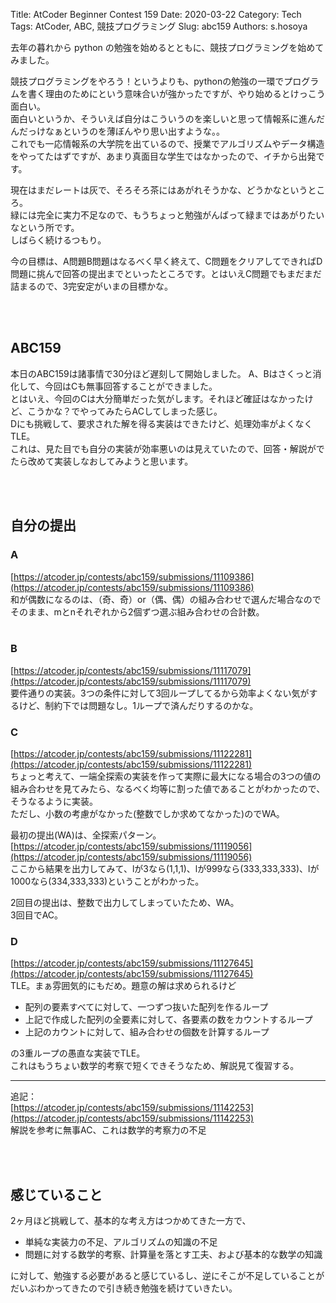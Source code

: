 Title: AtCoder Beginner Contest 159
Date: 2020-03-22
Category: Tech
Tags: AtCoder, ABC, 競技プログラミング
Slug: abc159
Authors: s.hosoya

去年の暮れから python の勉強を始めるとともに、競技プログラミングを始めてみました。  

競技プログラミングをやろう！というよりも、pythonの勉強の一環でプログラムを書く理由のためにという意味合いが強かったですが、やり始めるとけっこう面白い。  
面白いというか、そういえば自分はこういうのを楽しいと思って情報系に進んだんだっけなぁというのを薄ぼんやり思い出すような。。  
これでも一応情報系の大学院を出ているので、授業でアルゴリズムやデータ構造をやってたはずですが、あまり真面目な学生ではなかったので、イチから出発です。  

現在はまだレートは灰で、そろそろ茶にはあがれそうかな、どうかなというところ。  
緑には完全に実力不足なので、もうちょっと勉強がんばって緑まではあがりたいなという所です。  
しばらく続けるつもり。

今の目標は、A問題B問題はなるべく早く終えて、C問題をクリアしてできればD問題に挑んで回答の提出までといったところです。とはいえC問題でもまだまだ詰まるので、3完安定がいまの目標かな。

<br>
<br>

## ABC159

本日のABC159は諸事情で30分ほど遅刻して開始しました。
A、Bはさくっと消化して、今回はCも無事回答することができました。  
とはいえ、今回のCは大分簡単だった気がします。それほど確証はなかったけど、こうかな？でやってみたらACしてしまった感じ。  
Dにも挑戦して、要求された解を得る実装はできたけど、処理効率がよくなくTLE。  
これは、見た目でも自分の実装が効率悪いのは見えていたので、回答・解説がでたら改めて実装しなおしてみようと思います。

<br>
<br>

## 自分の提出

### A

[https://atcoder.jp/contests/abc159/submissions/11109386](https://atcoder.jp/contests/abc159/submissions/11109386)  
和が偶数になるのは、（奇、奇）or（偶、偶）の組み合わせで選んだ場合なので  
そのまま、mとnそれぞれから2個ずつ選ぶ組み合わせの合計数。  
<br>

### B

[https://atcoder.jp/contests/abc159/submissions/11117079](https://atcoder.jp/contests/abc159/submissions/11117079)  
要件通りの実装。3つの条件に対して3回ループしてるから効率よくない気がするけど、制約下では問題なし。1ループで済んだりするのかな。
<br>

### C

[https://atcoder.jp/contests/abc159/submissions/11122281](https://atcoder.jp/contests/abc159/submissions/11122281)  
ちょっと考えて、一端全探索の実装を作って実際に最大になる場合の3つの値の組み合わせを見てみたら、なるべく均等に割った値であることがわかったので、そうなるように実装。  
ただし、小数の考慮がなかった(整数でしか求めてなかった)のでWA。  
  
最初の提出(WA)は、全探索パターン。  
[https://atcoder.jp/contests/abc159/submissions/11119056](https://atcoder.jp/contests/abc159/submissions/11119056)  
ここから結果を出力してみて、lが3なら(1,1,1)、lが999なら(333,333,333)、lが1000なら(334,333,333)ということがわかった。

2回目の提出は、整数で出力してしまっていたため、WA。  
3回目でAC。  

### D

[https://atcoder.jp/contests/abc159/submissions/11127645](https://atcoder.jp/contests/abc159/submissions/11127645)  
TLE。まぁ雰囲気的にもだめ。題意の解は求められるけど

* 配列の要素すべてに対して、一つずつ抜いた配列を作るループ
* 上記で作成した配列の全要素に対して、各要素の数をカウントするループ
* 上記のカウントに対して、組み合わせの個数を計算するループ

の3重ループの愚直な実装でTLE。  
これはもうちょい数学的考察で短くできそうなため、解説見て復習する。

---

追記：  
[https://atcoder.jp/contests/abc159/submissions/11142253](https://atcoder.jp/contests/abc159/submissions/11142253)  
解説を参考に無事AC、これは数学的考察力の不足


<br>
<br>

## 感じていること

2ヶ月ほど挑戦して、基本的な考え方はつかめてきた一方で、

* 単純な実装力の不足、アルゴリズムの知識の不足
* 問題に対する数学的考察、計算量を落とす工夫、および基本的な数学の知識

に対して、勉強する必要があると感じているし、逆にそこが不足していることがだいぶわかってきたので引き続き勉強を続けていきたい。
